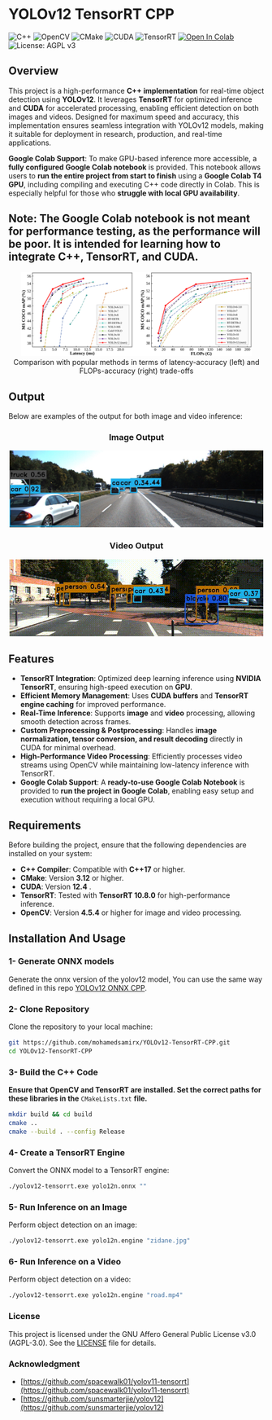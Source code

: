 # YOLOv12 TensorRT CPP

![C++](https://img.shields.io/badge/language-C++-blue.svg)
![OpenCV](https://img.shields.io/badge/OpenCV-4.5.4-brightgreen.svg)
![CMake](https://img.shields.io/badge/CMake-3.12-blue.svg)
![CUDA](https://img.shields.io/badge/CUDA-12.4-green.svg)
![TensorRT](https://img.shields.io/badge/TensorRT-10.8.0-orange.svg)
[![Open In Colab](https://colab.research.google.com/assets/colab-badge.svg)](https://colab.research.google.com/drive/1kqo6J6jxTiGFjpCHrv6HA5InOIp07Awt?usp=sharing)
![License: AGPL v3](https://img.shields.io/badge/License-AGPL%20v3-blue.svg)

## Overview  

This project is a high-performance **C++ implementation** for real-time object detection using **YOLOv12**. It leverages **TensorRT** for optimized inference and **CUDA** for accelerated processing, enabling efficient detection on both images and videos. Designed for maximum speed and accuracy, this implementation ensures seamless integration with YOLOv12 models, making it suitable for deployment in research, production, and real-time applications.  

**Google Colab Support**: To make GPU-based inference more accessible, a **fully configured Google Colab notebook** is provided. This notebook allows users to **run the entire project from start to finish** using a **Google Colab T4 GPU**, including compiling and executing C++ code directly in Colab. This is especially helpful for those who **struggle with local GPU availability**.  

## **Note:** The Google Colab notebook is not meant for performance testing, as the performance will be poor. It is intended for learning how to integrate C++, TensorRT, and CUDA.



<p align="center">
  <img src="asset/tradeoff.svg" width=90%> <br>
  Comparison with popular methods in terms of latency-accuracy (left) and FLOPs-accuracy (right) trade-offs
</p>



## Output

Below are examples of the output for both image and video inference:

<div align="center">
  <h3>Image Output</h3>
  <img src="asset/frame_0.jpg" alt="Image Output" width="500">
  
  <h3>Video Output</h3>
  <img src="asset/output_gif.gif" alt="Video Output as GIF" width="500">
</div>



## Features

- **TensorRT Integration**: Optimized deep learning inference using **NVIDIA TensorRT**, ensuring high-speed execution on **GPU**.
- **Efficient Memory Management**: Uses **CUDA buffers** and **TensorRT engine caching** for improved performance.
- **Real-Time Inference**: Supports **image** and **video** processing, allowing smooth detection across frames.  
- **Custom Preprocessing & Postprocessing**: Handles **image normalization, tensor conversion, and result decoding** directly in CUDA for minimal overhead.  
- **High-Performance Video Processing**: Efficiently processes video streams using OpenCV while maintaining low-latency inference with TensorRT.
- **Google Colab Support**: A **ready-to-use Google Colab Notebook** is provided to **run the project in Google Colab**, enabling easy setup and execution without requiring a local GPU.  

## Requirements

Before building the project, ensure that the following dependencies are installed on your system:

- **C++ Compiler**: Compatible with **C++17** or higher.  
- **CMake**: Version **3.12** or higher.  
- **CUDA**: Version **12.4** .  
- **TensorRT**: Tested with **TensorRT 10.8.0** for high-performance inference.  
- **OpenCV**: Version **4.5.4** or higher for image and video processing.  

## Installation And Usage

### 1- Generate ONNX models
Generate the onnx version of the yolov12 model, You can use the same way defined in this repo [YOLOv12 ONNX CPP](https://github.com/mohamedsamirx/YOLOv12-ONNX-CPP.git).

### 2- Clone Repository
Clone the repository to your local machine:

```bash 
git https://github.com/mohamedsamirx/YOLOv12-TensorRT-CPP.git
cd YOLOv12-TensorRT-CPP
```

### 3- Build the C++ Code
  **Ensure that OpenCV and TensorRT are installed. Set the correct paths for these libraries in the** `CMakeLists.txt` **file.**
  
```bash
mkdir build && cd build
cmake ..
cmake --build . --config Release
```

### 4- Create a TensorRT Engine

Convert the ONNX model to a TensorRT engine:

```bash
./yolov12-tensorrt.exe yolo12n.onnx ""
```

### 5- Run Inference on an Image

Perform object detection on an image:

```bash
./yolov12-tensorrt.exe yolo12n.engine "zidane.jpg"
```

### 6- Run Inference on a Video

Perform object detection on a video:

```bash
./yolov12-tensorrt.exe yolo12n.engine "road.mp4"
```

### License
This project is licensed under the GNU Affero General Public License v3.0 (AGPL-3.0). See the [LICENSE](LICENSE) file for details.

### Acknowledgment

- [https://github.com/spacewalk01/yolov11-tensorrt](https://github.com/spacewalk01/yolov11-tensorrt)
- [https://github.com/sunsmarterjie/yolov12](https://github.com/sunsmarterjie/yolov12)